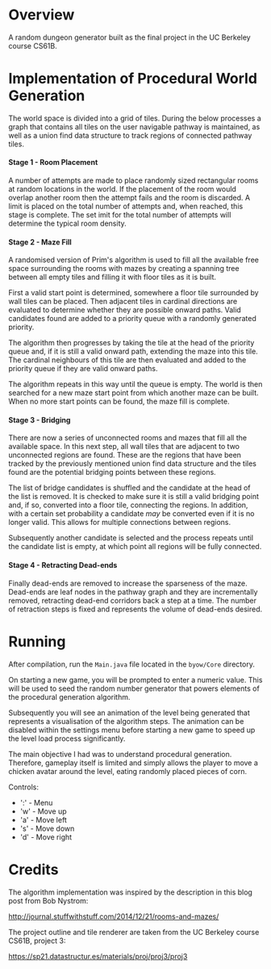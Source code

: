 # Overview

A random dungeon generator built as the final project in the UC Berkeley course CS61B.

# Implementation of Procedural World Generation

The world space is divided into a grid of tiles. During the below processes a graph that contains
all tiles on the user navigable pathway is maintained, as well as a union find data structure to
track regions of connected pathway tiles.

#### Stage 1 - Room Placement

A number of attempts are made to place randomly sized rectangular rooms at random locations in the
world. If the placement of the room would overlap another room then the attempt fails and the room
is discarded.  A limit is placed on the total number of attempts and, when reached, this stage is
complete. The set imit for the total number of attempts will determine the typical room density.

#### Stage 2 - Maze Fill

A randomised version of Prim's algorithm is used to fill all the available free space surrounding
the rooms with mazes by creating a spanning tree between all empty tiles and filling it with floor
tiles as it is built.

First a valid start point is determined, somewhere a floor tile surrounded by wall tiles can be
placed. Then adjacent tiles in cardinal directions are evaluated to determine whether they
are possible onward paths. Valid candidates found are added to a priority queue with a randomly
generated priority.

The algorithm then progresses by taking the tile at the head of the priority queue and, if it is
still a valid onward path, extending the maze into this tile. The cardinal neighbours of this tile
are then evaluated and added to the priority queue if they are valid onward paths.

The algorithm repeats in this way until the queue is empty. The world is then searched for a new
maze start point from which another maze can be built. When no more start points can be found, the
maze fill is complete.

#### Stage 3 - Bridging

There are now a series of unconnected rooms and mazes that fill all the available space. In this
next step, all wall tiles that are adjacent to two unconnected regions are found. These are the
regions that have been tracked by the previously mentioned union find data structure and the tiles
found are the potential bridging points between these regions.

The list of bridge candidates is shuffled and the candidate at the head of the list is removed. It
is checked to make sure it is still a valid bridging point and, if so, converted into a floor tile,
connecting the regions. In addition, with a certain set probability a candidate _may_ be converted
even if it is no longer valid. This allows for multiple connections between regions.

Subsequently another candidate is selected and the process repeats until the candidate list is
empty, at which point all regions will be fully connected.

#### Stage 4 - Retracting Dead-ends

Finally dead-ends are removed to increase the sparseness of the maze. Dead-ends are leaf nodes in
the pathway graph and they are incrementally removed, retracting dead-end corridors back a step at
a time. The number of retraction steps is fixed and represents the volume of dead-ends desired.

# Running

After compilation, run the `Main.java` file located in the `byow/Core` directory.

On starting a new game, you will be prompted to enter a numeric value. This will be used to seed the
random number generator that powers elements of the procedural generation algorithm.

Subsequently you will see an animation of the level being generated that represents a visualisation
of the algorithm steps. The animation can be disabled within the settings menu before starting a
new game to speed up the level load process significantly.

The main objective I had was to understand procedural generation. Therefore, gameplay itself is
limited and simply allows the player to move a chicken avatar around the level, eating randomly
placed pieces of corn.

Controls:

- ':' - Menu
- 'w' - Move up
- 'a' - Move left
- 's' - Move down
- 'd' - Move right

# Credits

The algorithm implementation was inspired by the description in this blog post from Bob Nystrom:

http://journal.stuffwithstuff.com/2014/12/21/rooms-and-mazes/

The project outline and tile renderer are taken from the UC Berkeley course CS61B, project 3:

https://sp21.datastructur.es/materials/proj/proj3/proj3
